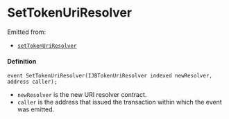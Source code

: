 # SetTokenUriResolver

Emitted from:

* [`setTokenUriResolver`](/docs/v4/deprecated/v2/contracts/or-delegates/or-abstract/jbnftrewarddelegate/write/settokenuriresolver.md)

#### Definition

```
event SetTokenUriResolver(IJBTokenUriResolver indexed newResolver, address caller);
```

* `newResolver` is the new URI resolver contract.
* `caller` is the address that issued the transaction within which the event was emitted.
